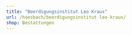 ```yaml
---
title: "Beerdigungsinstitut Leo Kraus"
url: /hoesbach/beerdigungsinstitut-leo-kraus/
shop: Bestattungen
---
```

